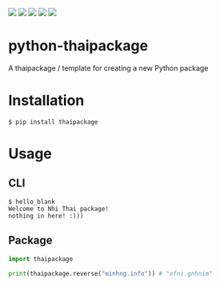 <img src='https://img.shields.io/pypi/l/blank.svg'> <img src='https://img.shields.io/pypi/pyversions/blank.svg'> <img src='https://img.shields.io/pypi/v/blank.svg'> <img src='https://img.shields.io/pypi/dm/blank.svg'> <img src='https://img.shields.io/badge/code%20style-black-000000.svg'>



# python-thaipackage
A thaipackage / template for creating a new Python package

# Installation

```
$ pip install thaipackage
```

# Usage

## CLI

```
$ hello_blank
Welcome to Nhi Thai package!
nothing in here! :)))
```

## Package

``` python
import thaipackage

print(thaipackage.reverse("minhng.info")) # "ofni.gnhnim"